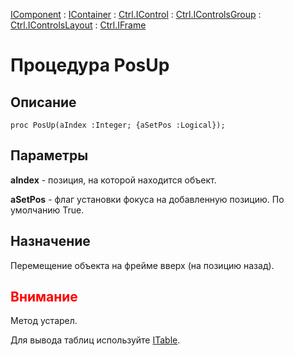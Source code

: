 ﻿---
Link: .Ctrl.IFrame.@PosUp
---

[IComponent](topic:Com.Custom.ComClasses.IComponent.Default) :
[IContainer](topic:Com.Custom.ComClasses.IContainer.Default) :
[Ctrl.IControl](topic:Com.Custom.ComClasses.Ctrl.IControl.Default) :
[Ctrl.IControlsGroup](topic:Com.Custom.ComClasses.Ctrl.IControlsGroup.Default) :
[Ctrl.IControlsLayout](topic:Com.Custom.ComClasses.Ctrl.IControlsLayout.Default) :
[Ctrl.IFrame](Default)

# Процедура PosUp

## Описание

    proc PosUp(aIndex :Integer; {aSetPos :Logical});

## Параметры

**aIndex** - позиция, на которой находится объект.

**aSetPos** - флаг установки фокуса на добавленную позицию. По умолчанию True.

## Назначение

Перемещение объекта на фрейме вверх (на позицию назад).

## <span style="color:red">Внимание</span>

Метод устарел.

Для вывода таблиц используйте [ITable](topic:.Custom.ComClasses.Ctrl.ITable.Default).